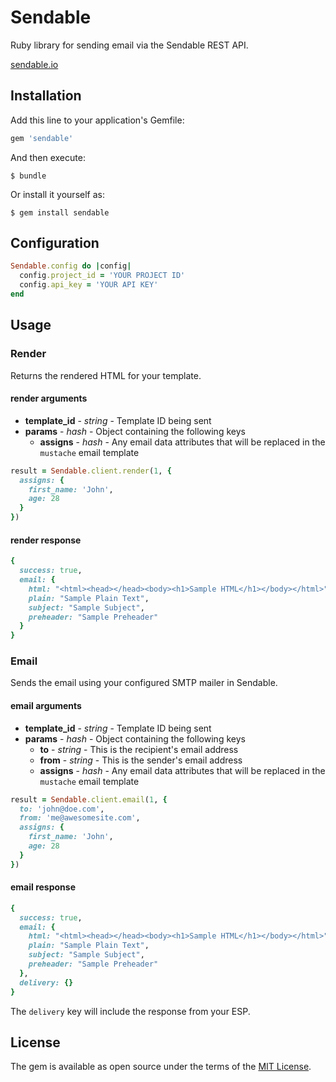 # Sendable

Ruby library for sending email via the Sendable REST API.

[sendable.io](https://sendable.io)

## Installation

Add this line to your application's Gemfile:

```ruby
gem 'sendable'
```

And then execute:

    $ bundle

Or install it yourself as:

    $ gem install sendable

## Configuration

```ruby
Sendable.config do |config|
  config.project_id = 'YOUR PROJECT ID'
  config.api_key = 'YOUR API KEY'
end
```

## Usage

### Render

Returns the rendered HTML for your template.

#### render arguments
- **template_id** - *string* - Template ID being sent
- **params** - *hash* - Object containing the following keys
  - **assigns** - *hash* - Any email data attributes that will be replaced in the `mustache` email template

```ruby
result = Sendable.client.render(1, {
  assigns: {
    first_name: 'John',
    age: 28
  }
})
```

#### render response
```ruby
{
  success: true,
  email: {
    html: "<html><head></head><body><h1>Sample HTML</h1></body></html>",
    plain: "Sample Plain Text",
    subject: "Sample Subject",
    preheader: "Sample Preheader"
  }
}
```

### Email

Sends the email using your configured SMTP mailer in Sendable.

#### email arguments
- **template_id** - *string* - Template ID being sent
- **params** - *hash* - Object containing the following keys
  - **to** - *string* - This is the recipient's email address
  - **from** - *string* - This is the sender's email address
  - **assigns** - *hash* - Any email data attributes that will be replaced in the `mustache` email template

```ruby
result = Sendable.client.email(1, {
  to: 'john@doe.com',
  from: 'me@awesomesite.com',
  assigns: {
    first_name: 'John',
    age: 28
  }
})
```

#### email response
```ruby
{
  success: true,
  email: {
    html: "<html><head></head><body><h1>Sample HTML</h1></body></html>",
    plain: "Sample Plain Text",
    subject: "Sample Subject",
    preheader: "Sample Preheader"
  },
  delivery: {}
}
```

The `delivery` key will include the response from your ESP.

## License

The gem is available as open source under the terms of the [MIT License](http://opensource.org/licenses/MIT).

